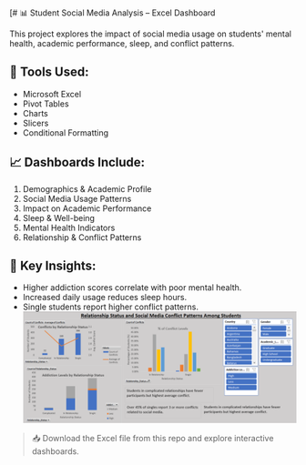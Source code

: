 [# 📊 Student Social Media Analysis – Excel Dashboard

This project explores the impact of social media usage on students' mental health, academic performance, sleep, and conflict patterns. 

## 🔧 Tools Used:
- Microsoft Excel
- Pivot Tables
- Charts
- Slicers
- Conditional Formatting

## 📈 Dashboards Include:
1. Demographics & Academic Profile
2. Social Media Usage Patterns
3. Impact on Academic Performance
4. Sleep & Well-being
5. Mental Health Indicators
6. Relationship & Conflict Patterns

## 🧠 Key Insights:
- Higher addiction scores correlate with poor mental health.
- Increased daily usage reduces sleep hours.
- Single students report higher conflict patterns.
![Dashboard Preview](https://github.com/TANUJYADAV29/-student-social-media-analysis/blob/main/Dashboard_preview.png?raw=true)

> 📥 Download the Excel file from this repo and explore interactive dashboards.

